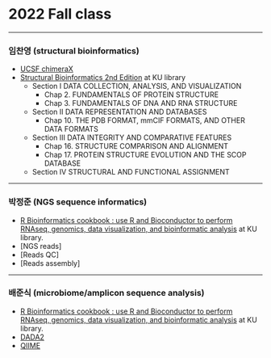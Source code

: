# 2022 Fall class
---
### 임찬영 (structural bioinformatics)
* [UCSF chimeraX](https://www.cgl.ucsf.edu/chimerax/)
* [Structural Bioinformatics 2nd Edition](https://library.korea.ac.kr/detail/?cid=CAT000045598111&ctype=m) at KU library
  - Section I DATA COLLECTION, ANALYSIS, AND VISUALIZATION
    - Chap 2. FUNDAMENTALS OF PROTEIN STRUCTURE
    - Chap 3. FUNDAMENTALS OF DNA AND RNA STRUCTURE
  - Section II DATA REPRESENTATION AND DATABASES
    - Chap 10. THE PDB FORMAT, mmCIF FORMATS, AND OTHER DATA FORMATS
  - Section III DATA INTEGRITY AND COMPARATIVE FEATURES
    - Chap 16. STRUCTURE COMPARISON AND ALIGNMENT
    - Chap 17. PROTEIN STRUCTURE EVOLUTION AND THE SCOP DATABASE
  - Section IV STRUCTURAL AND FUNCTIONAL ASSIGNMENT
---
### 박정준 (NGS sequence informatics)
* [R Bioinformatics cookbook : use R and Bioconductor to perform RNAseq, genomics, data visualization, and bioinformatic analysis](https://learning.oreilly.com/library/view/r-bioinformatics-cookbook/9781789950694/) at KU library.  
* [NGS reads]
* [Reads QC]
* [Reads assembly]
---
### 배준식 (microbiome/amplicon sequence analysis)
* [R Bioinformatics cookbook : use R and Bioconductor to perform RNAseq, genomics, data visualization, and bioinformatic analysis](https://learning.oreilly.com/library/view/r-bioinformatics-cookbook/9781789950694/) at KU library.
* [DADA2](https://benjjneb.github.io/dada2/index.html)
* [QIIME](http://qiime.org/)

